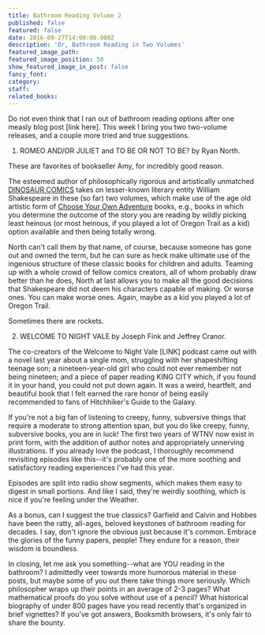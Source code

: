 ```yaml
---
title: Bathroom Reading Volume 2
published: false
featured: false
date: 2016-09-27T14:00:00.000Z
description: 'Or, Bathroom Reading in Two Volumes'
featured_image_path:
featured_image_position: 50
show_featured_image_in_post: false
fancy_font:
category:
staff:
related_books:
---
```



Do not even think that I ran out of bathroom reading options after one measly blog post [link here]. This week I bring you two two-volume releases, and a couple more tried and true suggestions.

1. ROMEO AND/OR JULIET and TO BE OR NOT TO BE? by Ryan North.

These are favorites of bookseller Amy, for incredibly good reason.&nbsp;

The esteemed author of philosophically rigorous and artistically unmatched [DINOSAUR COMICS](http://www.qwantz.com/) takes on lesser-known literary entity William Shakespeare in these (so far) two volumes, which make use of the age old artistic form of [Choose Your Own Adventure](http://www.brooklinebooksmith-shop.com/search/site/choose%2520your%2520own%2520adventure) books, e.g., books in which you determine the outcome of the story you are reading by wildly picking least heinous (or most heinous, if you played a lot of Oregon Trail as a kid) option available and then being totally wrong.

North can't call them by that name, of course, because someone has gone out and owned the term, but he can sure as heck make ultimate use of the ingenious structure of these classic books for children and adults. Teaming up with a whole crowd of fellow comics creators, all of whom probably draw better than he does, North at last allows you to make all the good decisions that Shakespeare did not deem his characters capable of making. Or worse ones. You can make worse ones. Again, maybe as a kid you played a lot of Oregon Trail.

Sometimes there are rockets. &nbsp;

2. WELCOME TO NIGHT VALE by Joseph Fink and Jeffrey Cranor.

The co-creators of the Welcome to Night Vale [LINK] podcast came out with a novel last year about a single mom, struggling with her shapeshifting teenage son; a nineteen-year-old girl who could not ever remember not being nineteen; and a piece of paper reading KING CITY which, if you found it in your hand, you could not put down again. It was a weird, heartfelt, and beautiful book that I felt earned the rare honor of being easily recommended to fans of Hitchhiker's Guide to the Galaxy.

If you're not a big fan of listening to creepy, funny, subversive things that require a moderate to strong attention span, but you do like creepy, funny, subversive books, you are in luck! The first two years of WTNV now exist in print form, with the addition of author notes and appropriately unnerving illustrations. If you already love the podcast, I thoroughly recommend revisiting episodes like this--it's probably one of the more soothing and satisfactory reading experiences I've had this year.&nbsp;

Episodes are split into radio show segments, which makes them easy to digest in small portions. And like I said, they're weirdly soothing, which is nice if you're feeling under the Weather.

As a bonus, can I suggest the true classics? Garfield and Calvin and Hobbes have been the ratty, all-ages, beloved keystones of bathroom reading for decades. I say, don't ignore the obvious just because it's common. Embrace the glories of the funny papers, people! They endure for a reason, their wisdom is boundless.

In closing, let me ask you something--what are YOU reading in the bathroom? I admittedly veer towards more humorous material in these posts, but maybe some of you out there take things more seriously. Which philosopher wraps up their points in an average of 2-3 pages? What mathematical proofs do you solve without use of a pencil? What historical biography of under 800 pages have you read recently that's organized in brief vignettes? If you've got answers, Booksmith browsers, it's only fair to share the bounty.
